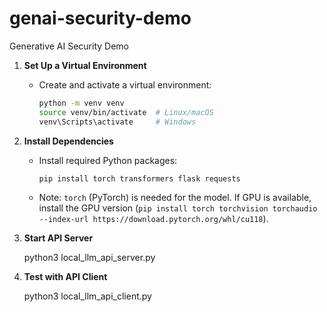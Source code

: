 # genai-security-demo
Generative AI Security Demo

1. **Set Up a Virtual Environment**
   - Create and activate a virtual environment:
     ```bash
     python -m venv venv
     source venv/bin/activate  # Linux/macOS
     venv\Scripts\activate     # Windows
     ```

2. **Install Dependencies**
   - Install required Python packages:
     ```bash
     pip install torch transformers flask requests
     ```
   - Note: `torch` (PyTorch) is needed for the model. If GPU is available, install the GPU version (`pip install torch torchvision torchaudio --index-url https://download.pytorch.org/whl/cu118`).

3. **Start API Server**
   
   python3 local_llm_api_server.py
   
5. **Test with API Client**
   
   python3 local_llm_api_client.py

   
